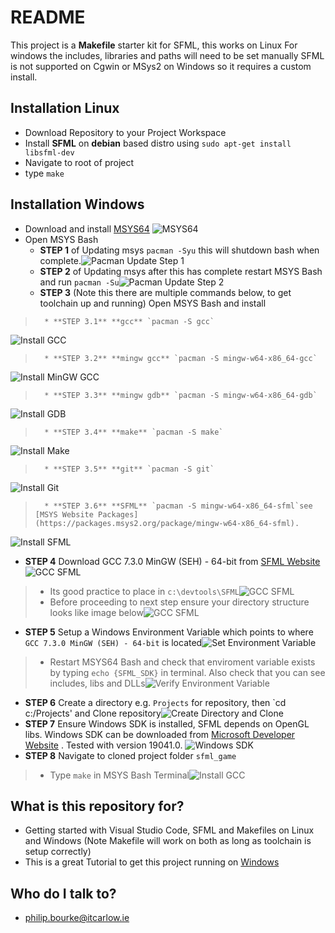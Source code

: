 # README #
This project is a **Makefile** starter kit for SFML, this works on Linux
For windows the includes, libraries and paths will need to be set manually
SFML is not supported on Cgwin or MSys2 on Windows so it requires a custom install.
  
## Installation Linux
* Download Repository to your Project Workspace
* Install **SFML** on **debian** based distro using `sudo apt-get install libsfml-dev`
* Navigate to root of project
* type `make`

## Installation Windows
* Download and install [MSYS64](https://www.msys2.org/)
![MSYS64](./images/MsysWebsite.png)
* Open MSYS Bash
	* **STEP 1** of Updating msys `pacman -Syu` this will shutdown bash when complete.![Pacman Update Step 1](./images/PacmanUpdateStep1.png)
	* **STEP 2** of Updating msys after this has complete restart MSYS Bash and run `pacman -Su`![Pacman Update Step 2](./images/PacmanUpdateStep2.png)
	* **STEP 3** (Note this there are multiple commands below, to get toolchain up and running) Open MSYS Bash and install
>		* **STEP 3.1** **gcc** `pacman -S gcc`  
![Install GCC](./images/InstallGCC.png)
>		* **STEP 3.2** **mingw gcc** `pacman -S mingw-w64-x86_64-gcc` 
![Install MinGW GCC](./images/InstallMinGWGCC.png)
>		* **STEP 3.3** **mingw gdb** `pacman -S mingw-w64-x86_64-gdb` 
![Install GDB](./images/InstallMinGWGDB.png)
>		* **STEP 3.4** **make** `pacman -S make` 
![Install Make](./images/InstallMake.png)
>		* **STEP 3.5** **git** `pacman -S git` 
![Install Git](./images/InstallGit.png)
>		* **STEP 3.6** **SFML** `pacman -S mingw-w64-x86_64-sfml`see [MSYS Website Packages](https://packages.msys2.org/package/mingw-w64-x86_64-sfml).
![Install SFML](./images/InstallSFML.png) 

* **STEP 4** Download GCC 7.3.0 MinGW (SEH) - 64-bit from [SFML Website](https://www.sfml-dev.org/download/sfml/2.5.1/) ![GCC SFML](./images/DownloadSFMLGCC.png)
 >  * Its good practice to place in `c:\devtools\SFML`![GCC SFML](./images/ExtractToDevtools.png)
 >   * Before proceeding to next step ensure your directory structure looks like image below![GCC SFML](./images/DirectoryStructure.png)
* **STEP 5** Setup a Windows Environment Variable which points to where `GCC 7.3.0 MinGW (SEH) - 64-bit` is located![Set Environment Variable](./images/EnvironmentVariable.png)
>    * Restart MSYS64 Bash and check that enviroment variable exists by typing `echo {SFML_SDK}` in terminal. Also check that you can see includes, libs and DLLs![Verify Environment Variable](./images/Verify_SFML_SDK_Env_Variable.png)
* **STEP 6** Create a directory e.g. `Projects` for repository, then `cd c:/Projects' and Clone repository![Create Directory and Clone](./images/CloneRepo.png)
* **STEP 7** Ensure Windows SDK is installed, SFML depends on OpenGL libs. Windows SDK can be downloaded from [Microsoft Developer Website](https://developer.microsoft.com/en-us/windows/downloads/sdk-archive/) . Tested with version 19041.0. ![Windows SDK](./images/Window10SDK.png)
* **STEP 8** Navigate to cloned project folder `sfml_game`
>    * Type `make` in MSYS Bash Terminal![Install GCC](./images/Make.png)

## What is this repository for? ##
* Getting started with Visual Studio Code, SFML and Makefiles on Linux and Windows (Note Makefile will work on both as long as toolchain is setup correctly)
* This is a great Tutorial to get this project running on [Windows](https://www.youtube.com/watch?v=Ljhpsdz8Ouo)

## Who do I talk to? ##
* philip.bourke@itcarlow.ie
